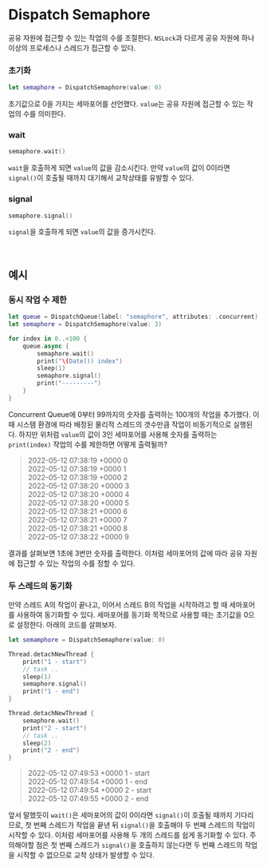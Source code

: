 # Dispatch Semaphore

공유 자원에 접근할 수 있는 작업의 수를 조절한다. `NSLock`과 다르게 공유 자원에 하나 이상의 프로세스나 스레드가 접근할 수 있다.

### 초기화

```swift
let semaphore = DispatchSemaphore(value: 0)
```

초기값으로 0을 가지는 세마포어를 선언했다. `value`는 공유 자원에 접근할 수 있는 작업의 수를 의미한다.

### wait

```swift
semaphore.wait()
```

`wait`을 호출하게 되면 `value`의 값을 감소시킨다. 만약 `value`의 값이 0이라면 `signal()`이 호출될 때까지 대기해서 교착상태를 유발할 수 있다.

### signal

```swift
semaphore.signal()
```

`signal`을 호출하게 되면 `value`의 값을 증가시킨다.

&nbsp;
## 예시

### 동시 작업 수 제한

```swift
let queue = DispatchQueue(label: "semaphore", attributes: .concurrent)
let semaphore = DispatchSemaphore(value: 3)

for index in 0..<100 {
    queue.async {
        semaphore.wait()
        print("\(Date()) index")
        sleep(1)
        semaphore.signal()
        print("---------")
    }
}
```

Concurrent Queue에 0부터 99까지의 숫자를 출력하는 100개의 작업을 추가했다. 이때 시스템 환경에 따라 배정된 물리적 스레드의 갯수만큼 작업이 비동기적으로 실행된다. 하지만 위처럼 `value`의 값이 3인 세마포어를 사용해 숫자를 출력하는 `print(index)` 작업의 수를 제한하면 어떻게 출력될까?

> 2022-05-12 07:38:19 +0000 0   
> 2022-05-12 07:38:19 +0000 1   
> 2022-05-12 07:38:19 +0000 2   
> 2022-05-12 07:38:20 +0000 3   
> 2022-05-12 07:38:20 +0000 4   
> 2022-05-12 07:38:20 +0000 5   
> 2022-05-12 07:38:21 +0000 6   
> 2022-05-12 07:38:21 +0000 7   
> 2022-05-12 07:38:21 +0000 8   
> 2022-05-12 07:38:22 +0000 9

결과를 살펴보면 1초에 3번만 숫자를 출력한다. 이처럼 세마포어의 값에 따라 공유 자원에 접근할 수 있는 작업의 수를 정할 수 있다.

### 두 스레드의 동기화

만약 스레드 A의 작업이 끝나고, 이어서 스레드 B의 작업을 시작하려고 할 때 세마포어를 사용하여 동기화할 수 있다. 세마포어를 동기화 목적으로 사용할 때는 초기값을 0으로 설정한다. 아래의 코드를 살펴보자.

```swift
let semamphore = DispatchSemaphore(value: 0)

Thread.detachNewThread {
    print("1 - start")
    // task ..
    sleep(1)
    semaphore.signal()
    print("1 - end")
}

Thread.detachNewThread {
    semaphore.wait()
    print("2 - start")
    // task ..
    sleep(2)
    print("2 - end")
}
```

> 2022-05-12 07:49:53 +0000 1 - start   
> 2022-05-12 07:49:54 +0000 1 - end   
> 2022-05-12 07:49:54 +0000 2 - start   
> 2022-05-12 07:49:55 +0000 2 - end   

앞서 말했듯이 `wait()`은 세마포어의 값이 0이라면 `signal()`이 호출될 때까지 기다리므로, 첫 번째 스레드가 작업을 끝낸 뒤 `signal()`을 호출해야 두 번째 스레드의 작업이 시작할 수 있다. 이처럼 세마포어를 사용해 두 개의 스레드를 쉽게 동기화할 수 있다. 주의해야할 점은 첫 번째 스레드가 `signal()`을 호출하지 않는다면 두 번째 스레드의 작업을 시작할 수 없으므로 교착 상태가 발생할 수 있다.
